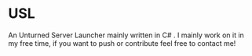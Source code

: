 # USL
An Unturned Server Launcher mainly written in C# . I mainly work on it in my free time, if you want to push or contribute feel free to contact me!
